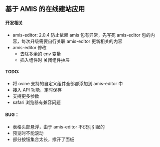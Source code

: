## 基于 AMIS 的在线建站应用

#### 开发相关

- amis-editor: 2.0.4
  防止依赖 amis 包有异常，先写死 amis-editor 包的内容，每次升级需要自行关联 amis-editor 更新相关的内容
- amis-editor 修改
  - 去除多余的 env 变量
  - 插入组件时 关闭组件抽屉

#### TODO:

- 将 ovine 支持的自定义组件全部都添加到 amis-editor 中
- 接入 API 功能，定时保存
- 支持更多参数
- safari 浏览器有兼容问题

#### BUG：

- 表格头部悬浮，由于 amis-editor 不识别引起的
- 预览时不能滚动
- 部分按钮集合太长，撑开了面板
